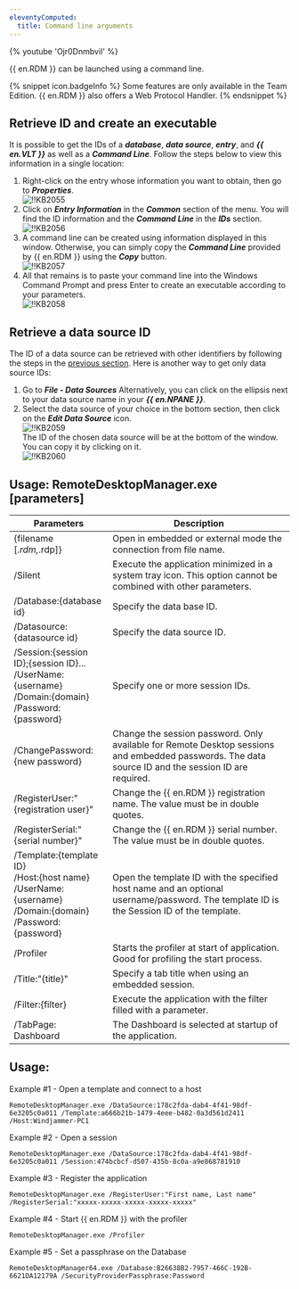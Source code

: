 ```yaml
---
eleventyComputed:
  title: Command line arguments
---
```

{% youtube 'Ojr0DnmbviI' %}

{{ en.RDM }} can be launched using a command line.

{% snippet icon.badgeInfo %}
Some features are only available in the Team Edition. {{ en.RDM }} also offers a Web Protocol Handler.
{% endsnippet %}

## Retrieve ID and create an executable
<a name="retrieve"></a>

It is possible to get the IDs of a ***database***, ***data source***, ***entry***, and ***{{ en.VLT }}*** as well as a ***Command Line***. Follow the steps below to view this information in a single location:

1. Right-click on the entry whose information you want to obtain, then go to ***Properties***.  
![!!KB2055](https://webdevolutions.azureedge.net/docs/en/kb/KB2055.png)
1. Click on ***Entry Information*** in the ***Common*** section of the menu. You will find the ID information and the ***Command Line*** in the ***IDs*** section.  
![!!KB2056](https://webdevolutions.azureedge.net/docs/en/kb/KB2056.png)
1. A command line can be created using information displayed in this window. Otherwise, you can simply copy the ***Command Line*** provided by {{ en.RDM }} using the ***Copy*** button.  
![!!KB2057](https://webdevolutions.azureedge.net/docs/en/kb/KB2057.png)
1. All that remains is to paste your command line into the Windows Command Prompt and press Enter to create an executable according to your parameters.  
![!!KB2058](https://webdevolutions.azureedge.net/docs/en/kb/KB2058.png)

## Retrieve a data source ID

The ID of a data source can be retrieved with other identifiers by following the steps in the <a href="#retrieve">previous section</a>. Here is another way to get only data source IDs:

1. Go to ***File - Data Sources*** Alternatively, you can click on the ellipsis next to your data source name in your ***{{ en.NPANE }}***.
1. Select the data source of your choice in the bottom section, then click on the ***Edit Data Source*** icon.  
![!!KB2059](https://webdevolutions.azureedge.net/docs/en/kb/KB2059.png)  
The ID of the chosen data source will be at the bottom of the window. You can copy it by clicking on it.  
![!!KB2060](https://webdevolutions.azureedge.net/docs/en/kb/KB2060.png)

## Usage: RemoteDesktopManager.exe [parameters]

| Parameters                          | Description |
| ----------------------------------- | ----------- |
| {filename [*.rdm,*.rdp]}            | Open in embedded or external mode the connection from file name. |
| /Silent                             | Execute the application minimized in a system tray icon. This option cannot be combined with other parameters. |
| /Database:{database id}             | Specify the data base ID. |
| /Datasource:{datasource id}         | Specify the data source ID. |
| /Session:{session ID};{session ID}...<br>/UserName:{username}<br>/Domain:{domain}<br>/Password:{password} | Specify one or more session IDs. |
| /ChangePassword:{new password}      | Change the session password. Only available for Remote Desktop sessions and embedded passwords. The data source ID and the session ID are required. |
| /RegisterUser:"{registration user}" | Change the {{ en.RDM }} registration name. The value must be in double quotes. |
| /RegisterSerial:"{serial number}"   | Change the {{ en.RDM }} serial number. The value must be in double quotes. |
| /Template:{template ID}<br>/Host:{host name}<br>/UserName:{username}<br>/Domain:{domain}<br>/Password:{password} | Open the template ID with the specified host name and an optional username/password. The template ID is the Session ID of the template. |
| /Profiler                           | Starts the profiler at start of application. Good for profiling the start process. |
| /Title:"{title}"                    | Specify a tab title when using an embedded session. |
| /Filter:{filter}                    | Execute the application with the filter filled with a parameter. |
| /TabPage: Dashboard                 | The Dashboard is selected at startup of the application. |

## Usage:

Example #1 - Open a template and connect to a host

`RemoteDesktopManager.exe /DataSource:178c2fda-dab4-4f41-98df-6e3205c0a011 /Template:a666b21b-1479-4eee-b482-0a3d561d2411 /Host:Windjammer-PC1`

Example #2 - Open a session

`RemoteDesktopManager.exe /DataSource:178c2fda-dab4-4f41-98df-6e3205c0a011 /Session:474bcbcf-d507-435b-8c0a-a9e868781910`

Example #3 - Register the application

`RemoteDesktopManager.exe /RegisterUser:"First name, Last name" /RegisterSerial:"xxxxx-xxxxx-xxxxx-xxxxx-xxxxx"`

Example #4 - Start {{ en.RDM }} with the profiler

`RemoteDesktopManager.exe /Profiler`

Example #5 - Set a passphrase on the Database

`RemoteDesktopManager64.exe /Database:B26638B2-7957-466C-192B-6621DA12179A /SecurityProviderPassphrase:Password`
